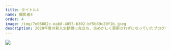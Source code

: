 ```yaml
---
title: タイトル4
name: 撮影者4
order: 4
image: /img/7e06882c-eab8-4055-b302-bf5b89c20f1b.jpeg
description: 2020年度の新入生勧誘に先立ち、古めかしく更新されずになっていたブログをリニューアルしました。
---
```


![](/img/7e06882c-eab8-4055-b302-bf5b89c20f1b.jpeg)
